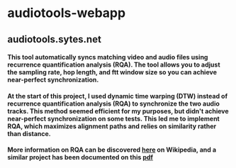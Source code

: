 # audiotools-webapp

## audiotools.sytes.net

#### This tool automatically syncs matching video and audio files using recurrence quantification analysis (RQA). The tool allows you to adjust the sampling rate, hop length, and ftt window size so you can achieve near-perfect synchronization.

#### At the start of this project, I used dynamic time warping (DTW) instead of recurrence quantification analysis (RQA) to synchronize the two audio tracks. This method seemed efficient for my purposes, but didn't achieve near-perfect synchronization on some tests. This led me to implement RQA, which maximizes alignment paths and relies on similarity rather than distance.

#### More information on RQA can be discovered [here](https://en.wikipedia.org/wiki/Recurrence_quantification_analysis) on Wikipedia, and a similar project has been documented on this [pdf](http://www.mtg.upf.edu/system/files/publications/Roma-Waspaa-2014.pdf)
